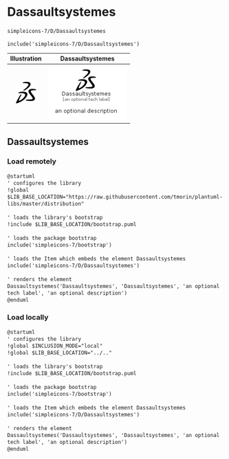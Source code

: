 # Dassaultsystemes


```text
simpleicons-7/D/Dassaultsystemes
```

```text
include('simpleicons-7/D/Dassaultsystemes')
```



| Illustration | Dassaultsystemes |
| :---: | :---: |
| ![illustration for Illustration](../../simpleicons-7/D/Dassaultsystemes.png) | ![illustration for Dassaultsystemes](../../simpleicons-7/D/Dassaultsystemes.Local.png) |




## Dassaultsystemes

### Load remotely
```plantuml
@startuml
' configures the library
!global $LIB_BASE_LOCATION="https://raw.githubusercontent.com/tmorin/plantuml-libs/master/distribution"

' loads the library's bootstrap
!include $LIB_BASE_LOCATION/bootstrap.puml

' loads the package bootstrap
include('simpleicons-7/bootstrap')

' loads the Item which embeds the element Dassaultsystemes
include('simpleicons-7/D/Dassaultsystemes')

' renders the element
Dassaultsystemes('Dassaultsystemes', 'Dassaultsystemes', 'an optional tech label', 'an optional description')
@enduml
```

### Load locally
```plantuml
@startuml
' configures the library
!global $INCLUSION_MODE="local"
!global $LIB_BASE_LOCATION="../.."

' loads the library's bootstrap
!include $LIB_BASE_LOCATION/bootstrap.puml

' loads the package bootstrap
include('simpleicons-7/bootstrap')

' loads the Item which embeds the element Dassaultsystemes
include('simpleicons-7/D/Dassaultsystemes')

' renders the element
Dassaultsystemes('Dassaultsystemes', 'Dassaultsystemes', 'an optional tech label', 'an optional description')
@enduml
```

